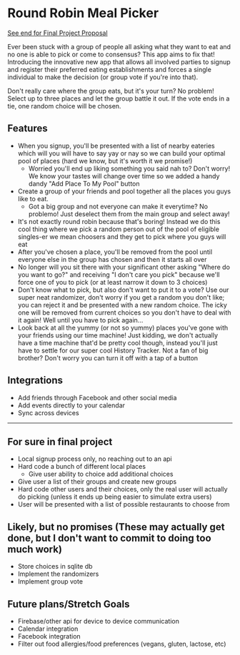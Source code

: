 # Round Robin Meal Picker

[See end for Final Project Proposal](#for-sure-in-final-project)

Ever been stuck with a group of people all asking what they want to eat and no one is able to pick or come to consensus? This app aims to fix that! Introducing <Round Robin Meal Picker> the innovative new app that allows all involved parties to signup and register their preferred eating establishments and forces a single individual to make the decision (or group vote if you're into that).

Don't really care where the group eats, but it's your turn? No problem! Select up to three places and let the group battle it out. If the vote ends in a tie, one random choice will be chosen. 

## Features
* When you signup, you'll be presented with a list of nearby eateries which will you will have to say yay or nay so we can build your optimal pool of places (hard we know, but it's worth it we promise!)
	* Worried you'll end up liking something you said nah to? Don't worry! We know your tastes will change over time so we added a handy dandy "Add Place To My Pool" button
* Create a group of your friends and pool together all the places you guys like to eat.
	* Got a big group and not everyone can make it everytime? No problemo! Just deselect them from the main group and select away!
* It's not exactly round robin because that's boring! Instead we do this cool thing where we pick a random person out of the pool of eligible singles-er we mean choosers and they get to pick where you guys will eat
* After you've chosen a place, you'll be removed from the pool until everyone else in the group has chosen and then it starts all over
* No longer will you sit there with your significant other asking "Where do you want to go?" and receiving "I don't care you pick" because we'll force one of you to pick (or at least narrow it down to 3 choices)
* Don't know what to pick, but also don't want to put it to a vote? Use our super neat randomizer, don't worry if you get a random you don't like; you can reject it and be presented with a new random choice. The icky one will be removed from current choices so you don't have to deal with it again! Well until you have to pick again...
* Look back at all the yummy (or not so yummy) places you've gone with your friends using our time machine! Just kidding, we don't actually have a time machine that'd be pretty cool though, instead you'll just have to settle for our super cool History Tracker. Not a fan of big brother? Don't worry you can turn it off with a tap of a button


## Integrations
* Add friends through Facebook and other social media
* Add events directly to your calendar
* Sync across devices


***********************
## For sure in final project
* Local signup process only, no reaching out to an api
* Hard code a bunch of different local places
	* Give user ability to choice add additional choices
* Give user a list of their groups and create new groups
* Hard code other users and their choices, only the real user will actually do picking (unless it ends up being easier to simulate extra users)
* User will be presented with a list of possible restaurants to choose from

## Likely, but no promises (These may actually get done, but I don't want to commit to doing too much work)
* Store choices in sqlite db
* Implement the randomizers
* Implement group vote

## Future plans/Stretch Goals
* Firebase/other api for device to device communication
* Calendar integration
* Facebook integration
* Filter out food allergies/food preferences (vegans, gluten, lactose, etc)
